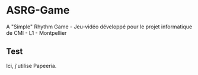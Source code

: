 # ASRG-Game
A "Simple" Rhythm Game - Jeu-vidéo développé pour le projet informatique de CMI - L1 - Montpellier

## Test
Ici, j'utilise Papeeria.

